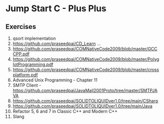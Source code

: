 # Jump Start C - Plus Plus

## Exercises
1. qsort implementation
2. https://github.com/praseedpai/CD_Learn
    ...
3. https://github.com/praseedpai/COMNativeCode2009/blob/master/GCCCPP.pdf
4. https://github.com/praseedpai/COMNativeCode2009/blob/master/PolyglotProgramming.pdf
5. https://github.com/praseedpai/COMNativeCode2009/blob/master/crossplatform.pdf
6. Advanced Unix Programming - Chapter 11
7. SMTP Client - https://github.com/praseedpai/JavaMail2001Proto/tree/master/SMTPJAVA
8. https://github.com/praseedpai/SOLIDTOLIQUIDver1.0/tree/main/CSharp
9. https://github.com/praseedpai/SOLIDTOLIQUIDver1.0/tree/main/Java
10. Refactor 5, 6 and 7 in Classic C++ and Modern C++ 
11. Slang
